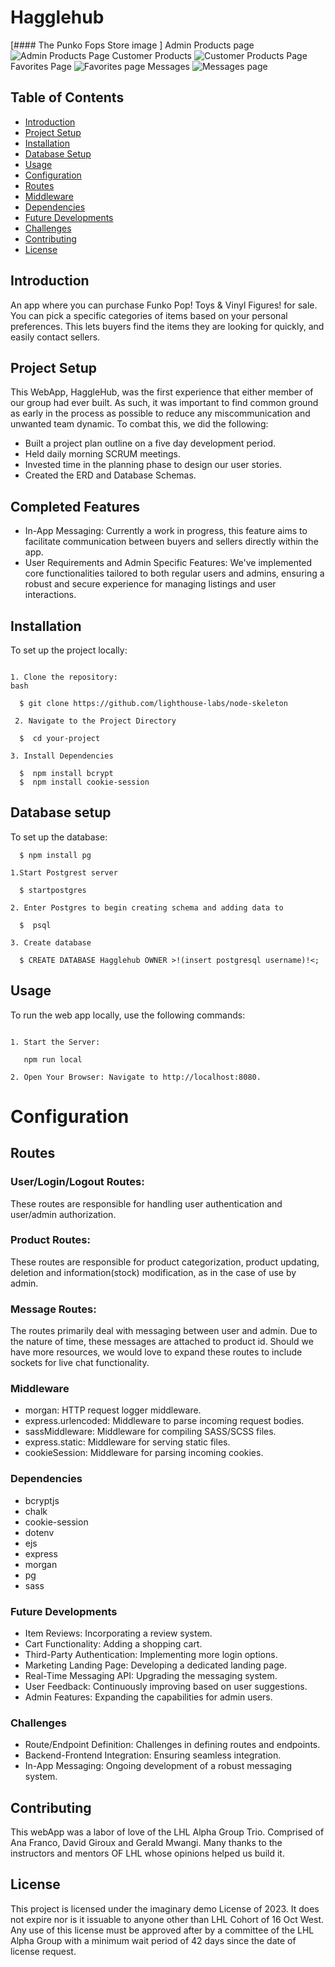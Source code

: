 # Hagglehub

[#### The Punko Fops Store image ]
Admin Products page
![Admin Products Page](https://github.com/DavidGir/HaggleHub/blob/main/ScreenShots/Admin-Products%20page.png)
Customer Products
![Customer Products Page](https://github.com/DavidGir/HaggleHub/blob/main/ScreenShots/Customer%20Product-page.png)
Favorites Page
![Favorites page](https://github.com/DavidGir/HaggleHub/blob/main/ScreenShots/Favorites-page.png)
Messages
![Messages page](https://github.com/DavidGir/HaggleHub/blob/main/ScreenShots/Messages-page.png)


## Table of Contents
- [Introduction](#introduction)
- [Project Setup](#projectSetup)
- [Installation](#installation)
- [Database Setup](#databaseSetup)
- [Usage](#usage)
- [Configuration](#configuration)
- [Routes](#routes)
- [Middleware](#middleware)
- [Dependencies](#dependencies)
- [Future Developments](#futureDevelopments)
- [Challenges](#challenges)
- [Contributing](#contributing)
- [License](#license)

## Introduction

An app where you can purchase Funko Pop! Toys & Vinyl Figures! for sale. You can pick a specific categories of items based on your personal preferences. This lets buyers find the items they are looking for quickly, and easily contact sellers.

## Project Setup

This WebApp, HaggleHub, was the first experience that either member of our group had ever built. As such, it was important to find common ground as early in the process as possible to reduce any miscommunication and unwanted team dynamic. To combat this, we did the following:

- Built a project plan outline on a five day development period.
- Held daily morning SCRUM meetings. 
- Invested time in the planning phase to design our user stories.
- Created the ERD and Database Schemas.

## Completed Features

- In-App Messaging: Currently a work in progress, this feature aims to facilitate communication between buyers and sellers directly within the app.
- User Requirements and Admin Specific Features: We've implemented core functionalities tailored to both regular users and admins, ensuring a robust and secure experience for managing listings and user interactions.

## Installation

To set up the project locally:
```

1. Clone the repository:
bash

  $ git clone https://github.com/lighthouse-labs/node-skeleton
  
 2. Navigate to the Project Directory

  $  cd your-project

3. Install Dependencies

  $  npm install bcrypt
  $  npm install cookie-session

```
## Database setup
To set up the database:

```
  $ npm install pg

1.Start Postgrest server

  $ startpostgres

2. Enter Postgres to begin creating schema and adding data to 

  $  psql

3. Create database

  $ CREATE DATABASE Hagglehub OWNER >!(insert postgresql username)!<; 

```
## Usage

 To run the web app locally, use the following commands:
 ```

1. Start the Server:

    npm run local 

2. Open Your Browser: Navigate to http://localhost:8080.

```
# Configuration

## Routes
 ### User/Login/Logout Routes:
 These routes are responsible for handling user authentication and user/admin authorization.

  ### Product Routes:
 These routes are responsible for product categorization, product updating, deletion and information(stock) modification, as in the case of use by admin.

 ### Message Routes:
 The routes primarily deal with messaging between user and admin. Due to the nature of time, these messages are attached to product id. Should we have more resources, we would love to expand these routes to include sockets for live chat functionality.

### Middleware
 - morgan: HTTP request logger middleware.
 - express.urlencoded: Middleware to parse incoming request bodies.
 - sassMiddleware: Middleware for compiling SASS/SCSS files.
 - express.static: Middleware for serving static files.
 - cookieSession: Middleware for parsing incoming cookies.

### Dependencies
- bcryptjs
- chalk
- cookie-session
- dotenv
- ejs
- express
- morgan
- pg
- sass

### Future Developments

- Item Reviews: Incorporating a review system.
- Cart Functionality: Adding a shopping cart.
- Third-Party Authentication: Implementing more login options.
- Marketing Landing Page: Developing a dedicated landing page.
- Real-Time Messaging API: Upgrading the messaging system.
- User Feedback: Continuously improving based on user suggestions.
- Admin Features: Expanding the capabilities for admin users.

### Challenges
- Route/Endpoint Definition: Challenges in defining routes and endpoints.
- Backend-Frontend Integration: Ensuring seamless integration.
- In-App Messaging: Ongoing development of a robust messaging system.

## Contributing
This webApp was a labor of love of the LHL Alpha Group Trio. Comprised of Ana Franco, David Giroux and Gerald Mwangi. Many thanks to the instructors and mentors OF LHL whose opinions helped us build it.

## License
 This project is licensed under the imaginary demo License of 2023. It does not expire nor is it issuable to anyone other than LHL Cohort of 16 Oct West. Any use of this license must be approved after by a committee of the LHL Alpha Group with a minimum wait period of 42 days since the date of license request.

